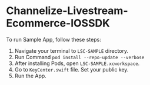 # Channelize-Livestream-Ecommerce-IOSSDK

To run Sample App, follow these steps:

1. Navigate your terminal to `LSC-SAMPLE` directory.
2. Run Command `pod install --repo-update --verbose`
3. After installing Pods, open `LSC-SAMPLE.xcworkspace`.
4. Go to `KeyCenter.swift` file. Set your public key.
5. Run the App.